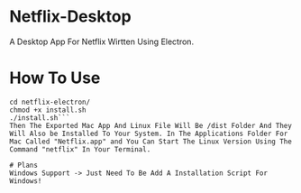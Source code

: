 # Netflix-Desktop
A Desktop App For Netflix Wirtten Using Electron.

# How To Use
```git clone https://github.com/oscartbeaumont/Netflix-Electron.git netflix-electron
cd netflix-electron/
chmod +x install.sh
./install.sh```
Then The Exported Mac App And Linux File Will Be /dist Folder And They Will Also be Installed To Your System. In The Applications Folder For Mac Called "Netflix.app" and You Can Start The Linux Version Using The Command "netflix" In Your Terminal.

# Plans
Windows Support -> Just Need To Be Add A Installation Script For Windows!
